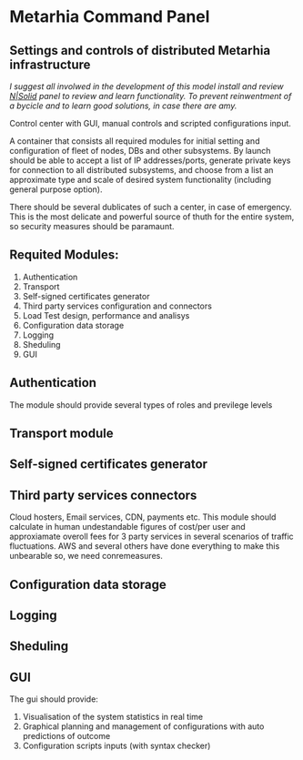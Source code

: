 # Metarhia Command Panel 
## Settings and controls of distributed Metarhia infrastructure

*I suggest all involwed in the development of this model install and review [N|Solid](https://nodesource.com/products/nsolid) panel to review and learn functionality. To prevent reinwentment of a bycicle and to learn good solutions, in case there are amy.*

Control center with GUI, manual controls and scripted configurations input.

A container that consists all required modules for initial setting and configuration of fleet of nodes, DBs and other subsystems. By launch should be able to accept a list of IP addresses/ports, generate private keys for connection to all distributed subsystems, and choose from a list an approximate type and scale of desired system functionality (including general purpose option).

There should be several dublicates of such a center, in case of emergency. This is the most delicate and powerful source of thuth for the entire system, so security measures should be paramaunt.   

## Requited Modules:

1. Authentication 
2. Transport
3. Self-signed certificates generator
4. Third party services configuration and connectors
5. Load Test design, performance and analisys
6. Configuration data storage
7. Logging
8. Sheduling
9. GUI


## Authentication

The module should provide several types of roles and previlege levels

## Transport module

## Self-signed certificates generator

## Third party services connectors

 Cloud hosters, Email services, CDN, payments etc.
 This module should calculate in human undestandable figures of cost/per user and approxiamate overoll fees for 3 party services in several scenarios of traffic fluctuations. AWS and several others have done everything to make this unbearable so, we need conremeasures.

## Configuration data storage

## Logging

## Sheduling

## GUI

The gui should provide:

1. Visualisation of the system statistics in real time
2. Graphical planning and management of configurations with auto predictions of outcome
3. Configuration scripts inputs (with syntax checker)
